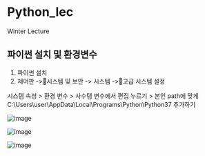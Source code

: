 # Python_lec
Winter Lecture

## 파이썬 설치 및 환경변수

1. 파이썬 설치
2. 제어판 ->시스템 및 보안 -> 시스템 ->고급 시스템 설정 

시스템 속성 > 환경 변수 > 사수탬 변수에서 편집 누르기 > 본인 path에 맞게 C:\Users\user\AppData\Local\Programs\Python\Python37 추가하기


![image](https://user-images.githubusercontent.com/66208800/147761949-18dd007a-335f-42bd-a10d-76b50e2ce829.png)

![image](https://user-images.githubusercontent.com/66208800/147761988-53b8867d-a4a5-4edd-ab7f-e0cde271cd64.png)

![image](https://user-images.githubusercontent.com/66208800/147762003-765ff0c6-0d9b-4e3b-8a56-819222dce0ce.png)

